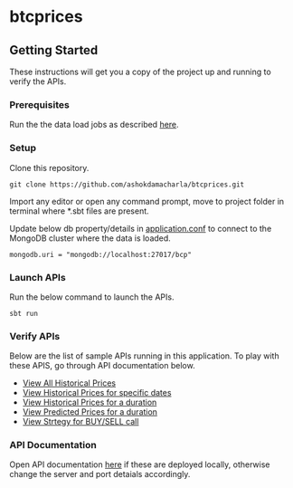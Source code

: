 # btcprices

## Getting Started

These instructions will get you a copy of the project up and running to verify the APIs.

### Prerequisites

Run the the data load jobs as described [here](https://github.com/ashokdamacharla/btcloadprices/blob/master/README.md).

### Setup
Clone this repository.
```
git clone https://github.com/ashokdamacharla/btcprices.git
```
Import any editor or open any command prompt, move to project folder in terminal where *.sbt files are present.

Update below db property/details in [application.conf](conf/application.conf) to connect to the MongoDB cluster where the data is loaded.

```
mongodb.uri = "mongodb://localhost:27017/bcp"
```

### Launch APIs

Run the below command to launch the APIs.

```
sbt run
```

### Verify APIs
Below are the list of sample APIs running in this application. To play with these APIS, go through API documentation below.  

* [View All Historical Prices](http://localhost:9000/price)
* [View Historical Prices for specific dates](http://localhost:9000/price?from=2018-09-1&to=2018-09-04)
* [View Historical Prices for a duration](http://localhost:9000/price?duration=LASTWEEK)
* [View Predicted Prices for a duration](http://localhost:9000/prediction?from=2019-06-8&to=2019-09-24)
* [View Strtegy for BUY/SELL call](http://localhost:9000/strategy?date=2019-07-29)

### API Documentation

Open API documentation [here](http://localhost:9000) if these are deployed locally, otherwise change the server and port detaials accordingly.

